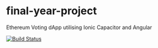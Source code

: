 # final-year-project
Ethereum Voting dApp utilising Ionic Capacitor and Angular

[![Build Status](https://travis-ci.com/erdirowlands/final-year-project.svg?token=WeV2ohMsTARf1NPs6YsG&branch=master)](https://travis-ci.com/erdirowlands/final-year-project)
